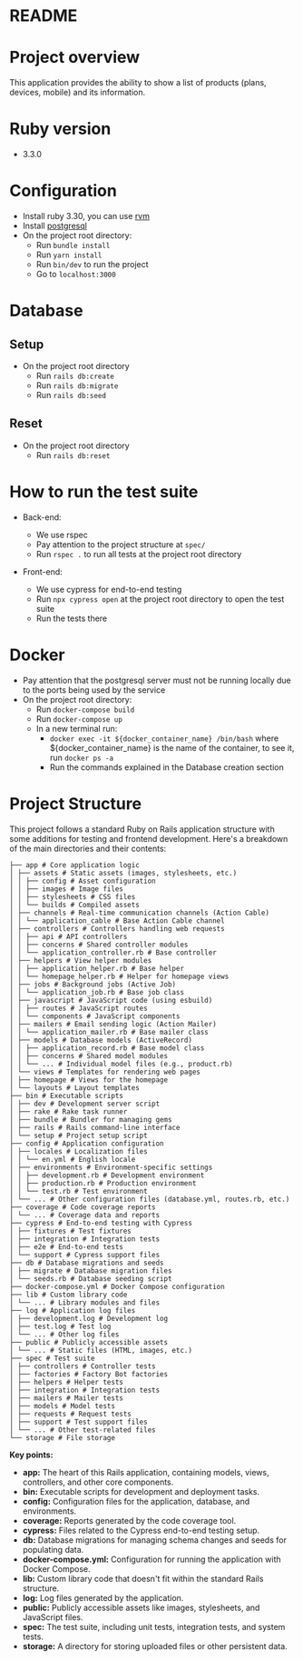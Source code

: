 # README

# Project overview

This application provides the ability to show a list of products (plans, devices, mobile) and its information.

# Ruby version

- 3.3.0

# Configuration

- Install ruby 3.30, you can use [rvm](https://rvm.io/rvm/install)
- Install [postgresql](https://www.postgresql.org/download/)
- On the project root directory:
  - Run `bundle install`
  - Run `yarn install`
  - Run `bin/dev` to run the project
  - Go to `localhost:3000`

# Database 

## Setup

- On the project root directory
  - Run `rails db:create`
  - Run `rails db:migrate`
  - Run `rails db:seed`

## Reset

- On the project root directory
  - Run `rails db:reset`

# How to run the test suite

- Back-end:

  - We use rspec
  - Pay attention to the project structure at `spec/`
  - Run `rspec .` to run all tests at the project root directory

- Front-end:
  - We use cypress for end-to-end testing
  - Run `npx cypress open` at the project root directory to open the test suite
  - Run the tests there

# Docker

- Pay attention that the postgresql server must not be running locally due to the ports being used by the service
- On the project root directory:
  - Run `docker-compose build`
  - Run `docker-compose up`
  - In a new terminal run:
    - `docker exec -it ${docker_container_name} /bin/bash` where ${docker_container_name} is the name of the container, to see it, run `docker ps -a`
    - Run the commands explained in the Database creation section

# Project Structure

This project follows a standard Ruby on Rails application structure with some additions for testing and frontend development. Here's a breakdown of the main directories and their contents:

```
├── app # Core application logic
│ ├── assets # Static assets (images, stylesheets, etc.)
│ │ ├── config # Asset configuration
│ │ ├── images # Image files
│ │ ├── stylesheets # CSS files
│ │ └── builds # Compiled assets
│ ├── channels # Real-time communication channels (Action Cable)
│ │ └── application_cable # Base Action Cable channel
│ ├── controllers # Controllers handling web requests
│ │ ├── api # API controllers
│ │ ├── concerns # Shared controller modules
│ │ └── application_controller.rb # Base controller
│ ├── helpers # View helper modules
│ │ ├── application_helper.rb # Base helper
│ │ └── homepage_helper.rb # Helper for homepage views
│ ├── jobs # Background jobs (Active Job)
│ │ └── application_job.rb # Base job class
│ ├── javascript # JavaScript code (using esbuild)
│ │ ├── routes # JavaScript routes
│ │ └── components # JavaScript components
│ ├── mailers # Email sending logic (Action Mailer)
│ │ └── application_mailer.rb # Base mailer class
│ ├── models # Database models (ActiveRecord)
│ │ ├── application_record.rb # Base model class
│ │ ├── concerns # Shared model modules
│ │ └── ... # Individual model files (e.g., product.rb)
│ └── views # Templates for rendering web pages
│ ├── homepage # Views for the homepage
│ └── layouts # Layout templates
├── bin # Executable scripts
│ ├── dev # Development server script
│ ├── rake # Rake task runner
│ ├── bundle # Bundler for managing gems
│ ├── rails # Rails command-line interface
│ └── setup # Project setup script
├── config # Application configuration
│ ├── locales # Localization files
│ │ └── en.yml # English locale
│ ├── environments # Environment-specific settings
│ │ ├── development.rb # Development environment
│ │ ├── production.rb # Production environment
│ │ └── test.rb # Test environment
│ └── ... # Other configuration files (database.yml, routes.rb, etc.)
├── coverage # Code coverage reports
│ └── ... # Coverage data and reports
├── cypress # End-to-end testing with Cypress
│ ├── fixtures # Test fixtures
│ ├── integration # Integration tests
│ ├── e2e # End-to-end tests
│ └── support # Cypress support files
├── db # Database migrations and seeds
│ ├── migrate # Database migration files
│ └── seeds.rb # Database seeding script
├── docker-compose.yml # Docker Compose configuration
├── lib # Custom library code
│ └── ... # Library modules and files
├── log # Application log files
│ ├── development.log # Development log
│ ├── test.log # Test log
│ └── ... # Other log files
├── public # Publicly accessible assets
│ └── ... # Static files (HTML, images, etc.)
├── spec # Test suite
│ ├── controllers # Controller tests
│ ├── factories # Factory Bot factories
│ ├── helpers # Helper tests
│ ├── integration # Integration tests
│ ├── mailers # Mailer tests
│ ├── models # Model tests
│ ├── requests # Request tests
│ ├── support # Test support files
│ └── ... # Other test-related files
└── storage # File storage
```

**Key points:**

- **app:** The heart of this Rails application, containing models, views, controllers, and other core components.
- **bin:** Executable scripts for development and deployment tasks.
- **config:** Configuration files for the application, database, and environments.
- **coverage:** Reports generated by the code coverage tool.
- **cypress:** Files related to the Cypress end-to-end testing setup.
- **db:** Database migrations for managing schema changes and seeds for populating data.
- **docker-compose.yml:** Configuration for running the application with Docker Compose.
- **lib:** Custom library code that doesn't fit within the standard Rails structure.
- **log:** Log files generated by the application.
- **public:** Publicly accessible assets like images, stylesheets, and JavaScript files.
- **spec:** The test suite, including unit tests, integration tests, and system tests.
- **storage:** A directory for storing uploaded files or other persistent data.
